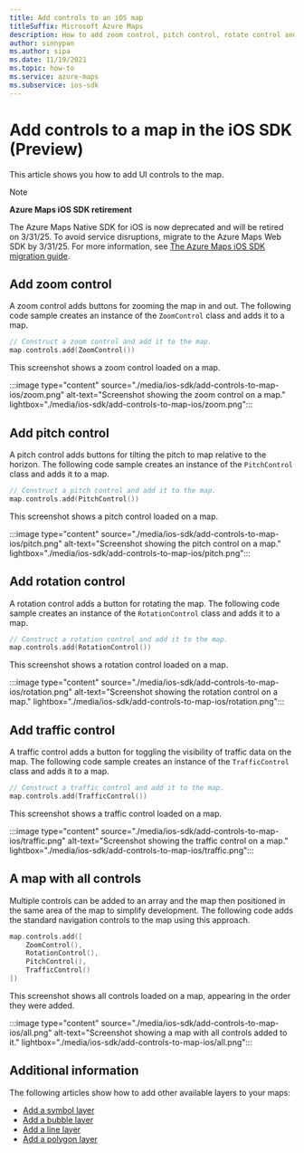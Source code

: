 ```yaml
---
title: Add controls to an iOS map
titleSuffix: Microsoft Azure Maps
description: How to add zoom control, pitch control, rotate control and a style picker to a map in Microsoft Azure Maps iOS SDK.
author: sinnypan
ms.author: sipa
ms.date: 11/19/2021
ms.topic: how-to
ms.service: azure-maps
ms.subservice: ios-sdk
---
```


# Add controls to a map in the iOS SDK (Preview)

This article shows you how to add UI controls to the map.

> [!NOTE]
>
> **Azure Maps iOS SDK retirement**
>
> The Azure Maps Native SDK for iOS is now deprecated and will be retired on 3/31/25. To avoid service disruptions, migrate to the Azure Maps Web SDK by 3/31/25. For more information, see [The Azure Maps iOS SDK migration guide](ios-sdk-migration-guide.md).

## Add zoom control

A zoom control adds buttons for zooming the map in and out. The following code sample creates an instance of the `ZoomControl` class and adds it to a map.

```swift
// Construct a zoom control and add it to the map.
map.controls.add(ZoomControl())
```

This screenshot shows a zoom control loaded on a map.

:::image type="content" source="./media/ios-sdk/add-controls-to-map-ios/zoom.png" alt-text="Screenshot showing the zoom control on a map." lightbox="./media/ios-sdk/add-controls-to-map-ios/zoom.png":::

## Add pitch control

A pitch control adds buttons for tilting the pitch to map relative to the horizon. The following code sample creates an instance of the `PitchControl` class and adds it to a map.

```swift
// Construct a pitch control and add it to the map.
map.controls.add(PitchControl())
```

This screenshot shows a pitch control loaded on a map.

:::image type="content" source="./media/ios-sdk/add-controls-to-map-ios/pitch.png" alt-text="Screenshot showing the pitch control on a map." lightbox="./media/ios-sdk/add-controls-to-map-ios/pitch.png":::

## Add rotation control

A rotation control adds a button for rotating the map. The following code sample creates an instance of the `RotationControl` class and adds it to a map.

```swift
// Construct a rotation control and add it to the map.
map.controls.add(RotationControl())
```

This screenshot shows a rotation control loaded on a map.

:::image type="content" source="./media/ios-sdk/add-controls-to-map-ios/rotation.png" alt-text="Screenshot showing the rotation control on a map." lightbox="./media/ios-sdk/add-controls-to-map-ios/rotation.png":::

## Add traffic control

A traffic control adds a button for toggling the visibility of traffic data on the map. The following code sample creates an instance of the `TrafficControl` class and adds it to a map.

```swift
// Construct a traffic control and add it to the map.
map.controls.add(TrafficControl())
```

This screenshot shows a traffic control loaded on a map.

:::image type="content" source="./media/ios-sdk/add-controls-to-map-ios/traffic.png" alt-text="Screenshot showing the traffic control on a map." lightbox="./media/ios-sdk/add-controls-to-map-ios/traffic.png":::

## A map with all controls

Multiple controls can be added to an array and the map then positioned in the same area of the map to simplify development. The following code adds the standard navigation controls to the map using this approach.

```swift
map.controls.add([
    ZoomControl(),
    RotationControl(),
    PitchControl(),
    TrafficControl()
])
```

This screenshot shows all controls loaded on a map, appearing in the order they were added.

:::image type="content" source="./media/ios-sdk/add-controls-to-map-ios/all.png" alt-text="Screenshot showing a map with all controls added to it." lightbox="./media/ios-sdk/add-controls-to-map-ios/all.png":::

## Additional information

The following articles show how to add other available layers to your maps:

- [Add a symbol layer](add-symbol-layer-ios.md)
- [Add a bubble layer](add-bubble-layer-map-ios.md)
- [Add a line layer](add-line-layer-map-ios.md)
- [Add a polygon layer](add-polygon-layer-map-ios.md)
